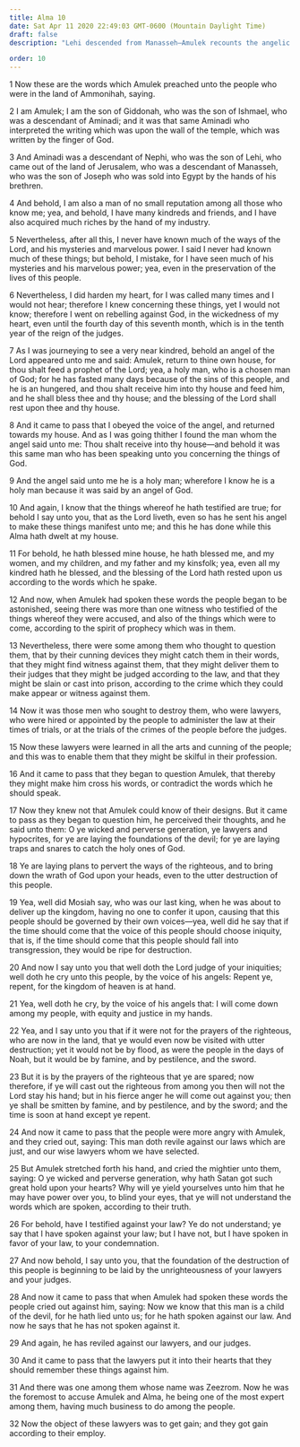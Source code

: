 ```yaml
---
title: Alma 10
date: Sat Apr 11 2020 22:49:03 GMT-0600 (Mountain Daylight Time)
draft: false
description: "Lehi descended from Manasseh—Amulek recounts the angelic command that he care for Alma—The prayers of the righteous cause the people to be spared—Unrighteous lawyers and judges lay the foundation of the destruction of the people. About 82 B.C."

order: 10
---
```

    
1 Now these are the words which Amulek preached unto the people who were in the land of Ammonihah, saying.

2 I am Amulek; I am the son of Giddonah, who was the son of Ishmael, who was a descendant of Aminadi; and it was that same Aminadi who interpreted the writing which was upon the wall of the temple, which was written by the finger of God.

3 And Aminadi was a descendant of Nephi, who was the son of Lehi, who came out of the land of Jerusalem, who was a descendant of Manasseh, who was the son of Joseph who was sold into Egypt by the hands of his brethren.

4 And behold, I am also a man of no small reputation among all those who know me; yea, and behold, I have many kindreds and friends, and I have also acquired much riches by the hand of my industry.

5 Nevertheless, after all this, I never have known much of the ways of the Lord, and his mysteries and marvelous power. I said I never had known much of these things; but behold, I mistake, for I have seen much of his mysteries and his marvelous power; yea, even in the preservation of the lives of this people.

6 Nevertheless, I did harden my heart, for I was called many times and I would not hear; therefore I knew concerning these things, yet I would not know; therefore I went on rebelling against God, in the wickedness of my heart, even until the fourth day of this seventh month, which is in the tenth year of the reign of the judges.

7 As I was journeying to see a very near kindred, behold an angel of the Lord appeared unto me and said: Amulek, return to thine own house, for thou shalt feed a prophet of the Lord; yea, a holy man, who is a chosen man of God; for he has fasted many days because of the sins of this people, and he is an hungered, and thou shalt receive him into thy house and feed him, and he shall bless thee and thy house; and the blessing of the Lord shall rest upon thee and thy house.

8 And it came to pass that I obeyed the voice of the angel, and returned towards my house. And as I was going thither I found the man whom the angel said unto me: Thou shalt receive into thy house—and behold it was this same man who has been speaking unto you concerning the things of God.

9 And the angel said unto me he is a holy man; wherefore I know he is a holy man because it was said by an angel of God.

10 And again, I know that the things whereof he hath testified are true; for behold I say unto you, that as the Lord liveth, even so has he sent his angel to make these things manifest unto me; and this he has done while this Alma hath dwelt at my house.

11 For behold, he hath blessed mine house, he hath blessed me, and my women, and my children, and my father and my kinsfolk; yea, even all my kindred hath he blessed, and the blessing of the Lord hath rested upon us according to the words which he spake.

12 And now, when Amulek had spoken these words the people began to be astonished, seeing there was more than one witness who testified of the things whereof they were accused, and also of the things which were to come, according to the spirit of prophecy which was in them.

13 Nevertheless, there were some among them who thought to question them, that by their cunning devices they might catch them in their words, that they might find witness against them, that they might deliver them to their judges that they might be judged according to the law, and that they might be slain or cast into prison, according to the crime which they could make appear or witness against them.

14 Now it was those men who sought to destroy them, who were lawyers, who were hired or appointed by the people to administer the law at their times of trials, or at the trials of the crimes of the people before the judges.

15 Now these lawyers were learned in all the arts and cunning of the people; and this was to enable them that they might be skilful in their profession.

16 And it came to pass that they began to question Amulek, that thereby they might make him cross his words, or contradict the words which he should speak.

17 Now they knew not that Amulek could know of their designs. But it came to pass as they began to question him, he perceived their thoughts, and he said unto them: O ye wicked and perverse generation, ye lawyers and hypocrites, for ye are laying the foundations of the devil; for ye are laying traps and snares to catch the holy ones of God.

18 Ye are laying plans to pervert the ways of the righteous, and to bring down the wrath of God upon your heads, even to the utter destruction of this people.

19 Yea, well did Mosiah say, who was our last king, when he was about to deliver up the kingdom, having no one to confer it upon, causing that this people should be governed by their own voices—yea, well did he say that if the time should come that the voice of this people should choose iniquity, that is, if the time should come that this people should fall into transgression, they would be ripe for destruction.

20 And now I say unto you that well doth the Lord judge of your iniquities; well doth he cry unto this people, by the voice of his angels: Repent ye, repent, for the kingdom of heaven is at hand.

21 Yea, well doth he cry, by the voice of his angels that: I will come down among my people, with equity and justice in my hands.

22 Yea, and I say unto you that if it were not for the prayers of the righteous, who are now in the land, that ye would even now be visited with utter destruction; yet it would not be by flood, as were the people in the days of Noah, but it would be by famine, and by pestilence, and the sword.

23 But it is by the prayers of the righteous that ye are spared; now therefore, if ye will cast out the righteous from among you then will not the Lord stay his hand; but in his fierce anger he will come out against you; then ye shall be smitten by famine, and by pestilence, and by the sword; and the time is soon at hand except ye repent.

24 And now it came to pass that the people were more angry with Amulek, and they cried out, saying: This man doth revile against our laws which are just, and our wise lawyers whom we have selected.

25 But Amulek stretched forth his hand, and cried the mightier unto them, saying: O ye wicked and perverse generation, why hath Satan got such great hold upon your hearts? Why will ye yield yourselves unto him that he may have power over you, to blind your eyes, that ye will not understand the words which are spoken, according to their truth.

26 For behold, have I testified against your law? Ye do not understand; ye say that I have spoken against your law; but I have not, but I have spoken in favor of your law, to your condemnation.

27 And now behold, I say unto you, that the foundation of the destruction of this people is beginning to be laid by the unrighteousness of your lawyers and your judges.

28 And now it came to pass that when Amulek had spoken these words the people cried out against him, saying: Now we know that this man is a child of the devil, for he hath lied unto us; for he hath spoken against our law. And now he says that he has not spoken against it.

29 And again, he has reviled against our lawyers, and our judges.

30 And it came to pass that the lawyers put it into their hearts that they should remember these things against him.

31 And there was one among them whose name was Zeezrom. Now he was the foremost to accuse Amulek and Alma, he being one of the most expert among them, having much business to do among the people.

32 Now the object of these lawyers was to get gain; and they got gain according to their employ.
